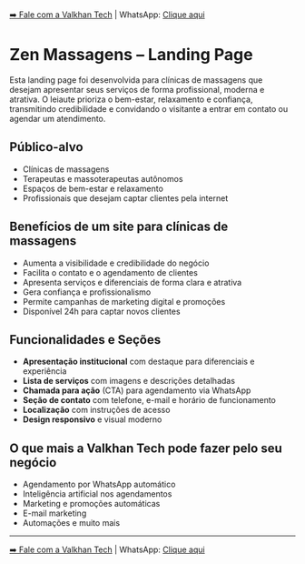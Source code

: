 [➡️ Fale com a Valkhan Tech](https://valkhan.com.br) | WhatsApp: [Clique aqui](https://wa.me/5511965572558?text=Gostaria%20de%20fazer%20meu%20site%20de%20Cl%C3%ADnica%20de%20Massagens%20com%20a%20Valkhan%20Tech.)

# Zen Massagens – Landing Page

Esta landing page foi desenvolvida para clínicas de massagens que desejam apresentar seus serviços de forma profissional, moderna e atrativa. O leiaute prioriza o bem-estar, relaxamento e confiança, transmitindo credibilidade e convidando o visitante a entrar em contato ou agendar um atendimento.

## Público-alvo

- Clínicas de massagens
- Terapeutas e massoterapeutas autônomos
- Espaços de bem-estar e relaxamento
- Profissionais que desejam captar clientes pela internet

## Benefícios de um site para clínicas de massagens

- Aumenta a visibilidade e credibilidade do negócio
- Facilita o contato e o agendamento de clientes
- Apresenta serviços e diferenciais de forma clara e atrativa
- Gera confiança e profissionalismo
- Permite campanhas de marketing digital e promoções
- Disponível 24h para captar novos clientes

## Funcionalidades e Seções

- **Apresentação institucional** com destaque para diferenciais e experiência
- **Lista de serviços** com imagens e descrições detalhadas
- **Chamada para ação** (CTA) para agendamento via WhatsApp
- **Seção de contato** com telefone, e-mail e horário de funcionamento
- **Localização** com instruções de acesso
- **Design responsivo** e visual moderno

## O que mais a Valkhan Tech pode fazer pelo seu negócio

- Agendamento por WhatsApp automático
- Inteligência artificial nos agendamentos
- Marketing e promoções automáticas
- E-mail marketing
- Automações e muito mais

---

[➡️ Fale com a Valkhan Tech](https://valkhan.com.br) | WhatsApp: [Clique aqui](https://wa.me/5511965572558?text=Gostaria%20de%20fazer%20meu%20site%20de%20Cl%C3%ADnica%20de%20Massagens%20com%20a%20Valkhan%20Tech.)

